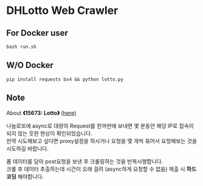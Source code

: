 # DHLotto Web Crawler
## For Docker user
```
bash run.sh
```
## W/O Docker
```
pip install requests bs4 && python lotto.py
```
## Note
About **《15673: Lotto》** [(here)](https://www.acmicpc.net/problem/15637) 

나눔로또에 async로 대량의 Request를 한꺼번에 보내면 몇 분동안 해당 IP로 접속이 되지 않는 듯한 현상이 확인되었습니다.  
만약 시도해보고 싶다면 proxy설정을 하시거나 요청을 몇 개씩 묶어서 요청해보는 것을 시도하길 바랍니다.

폼 데이터를 담아 post요청을 보낸 후 크롤링하는 것을 반복시행합니다.  
크롤 후 데이터 추출하는데 시간이 오래 걸려 (async하게 요청할 수 없음) 제출 시 __하드코딩__ 해야합니다.
